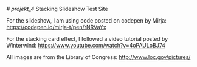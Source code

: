 _# projekt_4_
Stacking Slideshow Test Site


For the slideshow, I am using code posted on codepen by Mirja: https://codepen.io/mirja-t/pen/rNRVaYx

For the stacking card effect, I followed a video tutorial posted by Winterwind: https://www.youtube.com/watch?v=4oPAULoBJ74

All images are from the Library of Congress: http://www.loc.gov/pictures/
